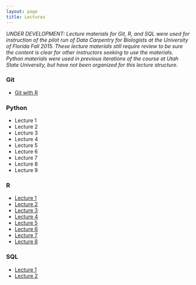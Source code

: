 ```yaml
---
layout: page
title: Lectures
---
```


*UNDER DEVELOPMENT: Lecture materials for Git, R, and SQL were used for instruction of the pilot run of Data Carpentry for Biologists at the University of Florida Fall 2015. These lecture materials still require review to be sure the content is clear for other instructors seeking to use the materials. Python materials were used in previous iterations of the course at Utah State University, but have not been organized for this lecture structure.* 
 
### Git
* [Git with R](git-1-R)

### Python

* Lecture 1
* Lecture 2
* Lecture 3
* Lecture 4
* Lecture 5
* Lecture 6
* Lecture 7
* Lecture 8
* Lecture 9

### R

* [Lecture 1](r-1)
* [Lecture 2](r-2)
* [Lecture 3](r-3)
* [Lecture 4](r-4)
* [Lecture 5](r-5)
* [Lecture 6](r-6)
* [Lecture 7](r-7)
* [Lecture 8](r-8)


### SQL

* [Lecture 1](sql-1)
* [Lecture 2](sql-2)
